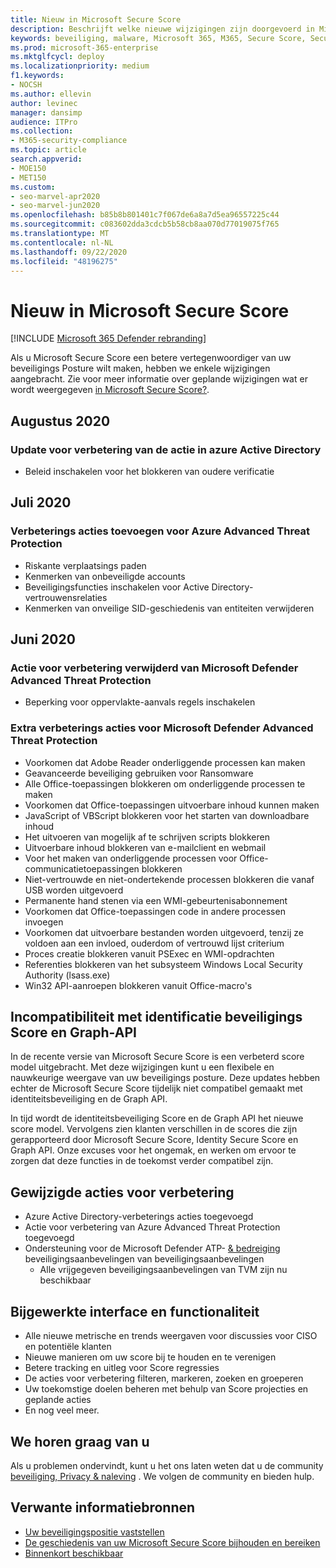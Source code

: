```yaml
---
title: Nieuw in Microsoft Secure Score
description: Beschrijft welke nieuwe wijzigingen zijn doorgevoerd in Microsoft Secure Score in het Microsoft 365-Beveiligingscentrum.
keywords: beveiliging, malware, Microsoft 365, M365, Secure Score, Security Center, verbeterings acties
ms.prod: microsoft-365-enterprise
ms.mktglfcycl: deploy
ms.localizationpriority: medium
f1.keywords:
- NOCSH
ms.author: ellevin
author: levinec
manager: dansimp
audience: ITPro
ms.collection:
- M365-security-compliance
ms.topic: article
search.appverid:
- MOE150
- MET150
ms.custom:
- seo-marvel-apr2020
- seo-marvel-jun2020
ms.openlocfilehash: b85b8b801401c7f067de6a8a7d5ea96557225c44
ms.sourcegitcommit: c083602dda3cdcb5b58cb8aa070d77019075f765
ms.translationtype: MT
ms.contentlocale: nl-NL
ms.lasthandoff: 09/22/2020
ms.locfileid: "48196275"
---
```

# <a name="whats-new-in-microsoft-secure-score"></a>Nieuw in Microsoft Secure Score

[!INCLUDE [Microsoft 365 Defender rebranding](../includes/microsoft-defender.md)]


Als u Microsoft Secure Score een betere vertegenwoordiger van uw beveiligings Posture wilt maken, hebben we enkele wijzigingen aangebracht. Zie voor meer informatie over geplande wijzigingen wat er wordt weergegeven [in Microsoft Secure Score?](microsoft-secure-score-whats-coming.md).

## <a name="august-2020"></a>Augustus 2020

### <a name="update-improvement-action-for-azure-active-directory"></a>Update voor verbetering van de actie in azure Active Directory

- Beleid inschakelen voor het blokkeren van oudere verificatie

## <a name="july-2020"></a>Juli 2020

### <a name="adding-improvement-actions-for-azure-advanced-threat-protection"></a>Verbeterings acties toevoegen voor Azure Advanced Threat Protection

- Riskante verplaatsings paden
- Kenmerken van onbeveiligde accounts
- Beveiligingsfuncties inschakelen voor Active Directory-vertrouwensrelaties
- Kenmerken van onveilige SID-geschiedenis van entiteiten verwijderen

## <a name="june-2020"></a>Juni 2020

### <a name="removed-improvement-action-for-microsoft-defender-advanced-threat-protection"></a>Actie voor verbetering verwijderd van Microsoft Defender Advanced Threat Protection

* Beperking voor oppervlakte-aanvals regels inschakelen

### <a name="added-improvement-actions-for-microsoft-defender-advanced-threat-protection"></a>Extra verbeterings acties voor Microsoft Defender Advanced Threat Protection

* Voorkomen dat Adobe Reader onderliggende processen kan maken
* Geavanceerde beveiliging gebruiken voor Ransomware
* Alle Office-toepassingen blokkeren om onderliggende processen te maken
* Voorkomen dat Office-toepassingen uitvoerbare inhoud kunnen maken
* JavaScript of VBScript blokkeren voor het starten van downloadbare inhoud
* Het uitvoeren van mogelijk af te schrijven scripts blokkeren
* Uitvoerbare inhoud blokkeren van e-mailclient en webmail
* Voor het maken van onderliggende processen voor Office-communicatietoepassingen blokkeren
* Niet-vertrouwde en niet-ondertekende processen blokkeren die vanaf USB worden uitgevoerd
* Permanente hand stenen via een WMI-gebeurtenisabonnement
* Voorkomen dat Office-toepassingen code in andere processen invoegen
* Voorkomen dat uitvoerbare bestanden worden uitgevoerd, tenzij ze voldoen aan een invloed, ouderdom of vertrouwd lijst criterium
* Proces creatie blokkeren vanuit PSExec en WMI-opdrachten
* Referenties blokkeren van het subsysteem Windows Local Security Authority (lsass.exe)
* Win32 API-aanroepen blokkeren vanuit Office-macro's

## <a name="incompatibility-with-identity-secure-score-and-graph-api"></a>Incompatibiliteit met identificatie beveiligings Score en Graph-API

In de recente versie van Microsoft Secure Score is een verbeterd score model uitgebracht. Met deze wijzigingen kunt u een flexibele en nauwkeurige weergave van uw beveiligings posture. Deze updates hebben echter de Microsoft Secure Score tijdelijk niet compatibel gemaakt met identiteitsbeveiliging en de Graph API.

In tijd wordt de identiteitsbeveiliging Score en de Graph API het nieuwe score model. Vervolgens zien klanten verschillen in de scores die zijn gerapporteerd door Microsoft Secure Score, Identity Secure Score en Graph API. Onze excuses voor het ongemak, en werken om ervoor te zorgen dat deze functies in de toekomst verder compatibel zijn.

## <a name="updated-improvement-actions"></a>Gewijzigde acties voor verbetering

- Azure Active Directory-verbeterings acties toegevoegd
- Actie voor verbetering van Azure Advanced Threat Protection toegevoegd
- Ondersteuning voor de Microsoft Defender ATP- [& bedreiging](https://docs.microsoft.com/windows/security/threat-protection/microsoft-defender-atp/next-gen-threat-and-vuln-mgt) beveiligingsaanbevelingen van beveiligingsaanbevelingen
    - Alle vrijgegeven beveiligingsaanbevelingen van TVM zijn nu beschikbaar

## <a name="updated-interface-and-functionality"></a>Bijgewerkte interface en functionaliteit

* Alle nieuwe metrische en trends weergaven voor discussies voor CISO en potentiële klanten
* Nieuwe manieren om uw score bij te houden en te verenigen
* Betere tracking en uitleg voor Score regressies
* De acties voor verbetering filteren, markeren, zoeken en groeperen
* Uw toekomstige doelen beheren met behulp van Score projecties en geplande acties
* En nog veel meer.

## <a name="we-want-to-hear-from-you"></a>We horen graag van u

Als u problemen ondervindt, kunt u het ons laten weten dat u de community [beveiliging, Privacy & naleving](https://techcommunity.microsoft.com/t5/Security-Privacy-Compliance/bd-p/security_privacy) . We volgen de community en bieden hulp.

## <a name="related-resources"></a>Verwante informatiebronnen

- [Uw beveiligingspositie vaststellen](microsoft-secure-score-improvement-actions.md)
- [De geschiedenis van uw Microsoft Secure Score bijhouden en bereiken](microsoft-secure-score-history-metrics-trends.md)
- [Binnenkort beschikbaar](microsoft-secure-score-whats-coming.md)
